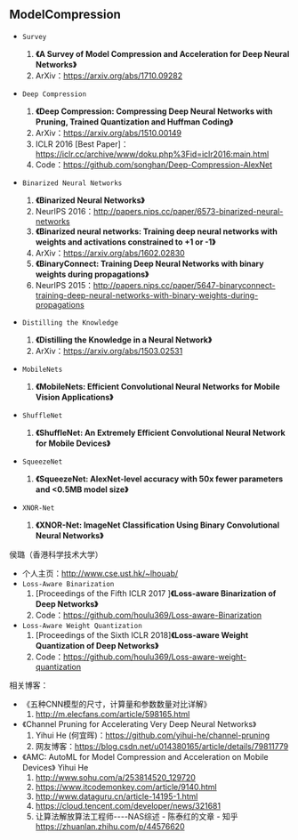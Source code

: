 ## ModelCompression

- `Survey`
    1. **《A Survey of Model Compression and Acceleration for Deep Neural Networks》**
    2. ArXiv：https://arxiv.org/abs/1710.09282
- `Deep Compression`
    1. **《Deep Compression: Compressing Deep Neural Networks with Pruning, Trained Quantization and Huffman Coding》**
    2. ArXiv：https://arxiv.org/abs/1510.00149
    3. ICLR 2016 [Best Paper]：https://iclr.cc/archive/www/doku.php%3Fid=iclr2016:main.html
    4. Code：https://github.com/songhan/Deep-Compression-AlexNet

- `Binarized Neural Networks`
    1. **《Binarized Neural Networks》**
    2. NeurIPS 2016：http://papers.nips.cc/paper/6573-binarized-neural-networks
    3. **《Binarized neural networks: Training deep neural networks with weights and activations constrained to +1 or -1》**
    4. ArXiv：https://arxiv.org/abs/1602.02830
    5. **《BinaryConnect: Training Deep Neural Networks with binary weights during propagations》**
    6. NeurIPS 2015：http://papers.nips.cc/paper/5647-binaryconnect-training-deep-neural-networks-with-binary-weights-during-propagations
- `Distilling the Knowledge`
    1. **《Distilling the Knowledge in a Neural Network》**
    2. ArXiv：https://arxiv.org/abs/1503.02531

- `MobileNets`
    1. **《MobileNets: Efficient Convolutional Neural Networks for Mobile Vision Applications》**
- `ShuffleNet`
    1. **《ShuffleNet: An Extremely Efficient Convolutional Neural Network for Mobile Devices》**
- `SqueezeNet`
    1. **《SqueezeNet: AlexNet-level accuracy with 50x fewer parameters and <0.5MB model size》**
- `XNOR-Net`
    1. **《XNOR-Net: ImageNet Classification Using Binary Convolutional Neural Networks》**


侯璐（香港科学技术大学）
- 个人主页：http://www.cse.ust.hk/~lhouab/
- `Loss-Aware Binarization`
    1. [Proceedings of the Fifth ICLR 2017 ]**《Loss-aware Binarization of Deep Networks》**
    2. Code：https://github.com/houlu369/Loss-aware-Binarization
- `Loss-Aware Weight Quantization`
    1. [Proceedings of the Sixth ICLR 2018]**《Loss-aware Weight Quantization of Deep Networks》**
    2. Code：https://github.com/houlu369/Loss-aware-weight-quantization


相关博客：
- 《五种CNN模型的尺寸，计算量和参数数量对比详解》
    1. http://m.elecfans.com/article/598165.html
- 《Channel Pruning for Accelerating Very Deep Neural Networks》
    1. Yihui He (何宜晖)：https://github.com/yihui-he/channel-pruning
    2. 网友博客：https://blog.csdn.net/u014380165/article/details/79811779
- 《AMC: AutoML for Model Compression and Acceleration on Mobile Devices》 Yihui He
    1. http://www.sohu.com/a/253814520_129720
    2. https://www.itcodemonkey.com/article/9140.html
    3. http://www.dataguru.cn/article-14195-1.html
    4. https://cloud.tencent.com/developer/news/321681
    5. 让算法解放算法工程师----NAS综述 - 陈泰红的文章 - 知乎 https://zhuanlan.zhihu.com/p/44576620
